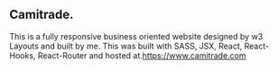 ## Camitrade.

This is a fully responsive business oriented website designed by w3 Layouts and built by me. This was built with SASS, JSX, React, React-Hooks, React-Router and hosted at.https://www.camitrade.com
